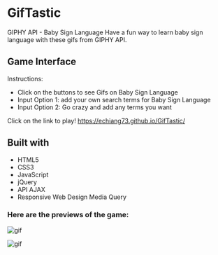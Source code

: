 # GifTastic
GIPHY API - Baby Sign Language
Have a fun way to learn baby sign language with these gifs from GIPHY API.

## Game Interface
Instructions:
* Click on the buttons to see Gifs on Baby Sign Language
* Input Option 1: add your own search terms for Baby Sign Language
* Input Option 2: Go crazy and add any terms you want

Click on the link to play!
https://echiang73.github.io/GifTastic/

## Built with
* HTML5
* CSS3
* JavaScript
* jQuery
* API AJAX
* Responsive Web Design Media Query

### Here are the previews of the game:

![](assets/images/gamepreview.gif "gif")

![](assets/images/mobilegamepreview.gif "gif")